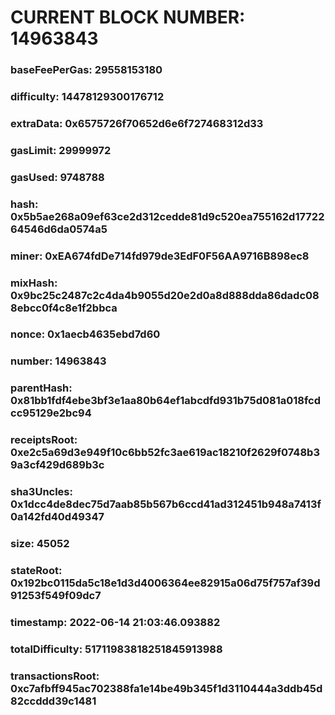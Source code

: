 # CURRENT BLOCK NUMBER: 14963843

### baseFeePerGas: 29558153180
### difficulty: 14478129300176712
### extraData: 0x6575726f70652d6e6f727468312d33
### gasLimit: 29999972
### gasUsed: 9748788
### hash: 0x5b5ae268a09ef63ce2d312cedde81d9c520ea755162d1772264546d6da0574a5
### miner: 0xEA674fdDe714fd979de3EdF0F56AA9716B898ec8
### mixHash: 0x9bc25c2487c2c4da4b9055d20e2d0a8d888dda86dadc088ebcc0f4c8e1f2bbca
### nonce: 0x1aecb4635ebd7d60
### number: 14963843
### parentHash: 0x81bb1fdf4ebe3bf3e1aa80b64ef1abcdfd931b75d081a018fcdcc95129e2bc94
### receiptsRoot: 0xe2c5a69d3e949f10c6bb52fc3ae619ac18210f2629f0748b39a3cf429d689b3c
### sha3Uncles: 0x1dcc4de8dec75d7aab85b567b6ccd41ad312451b948a7413f0a142fd40d49347
### size: 45052
### stateRoot: 0x192bc0115da5c18e1d3d4006364ee82915a06d75f757af39d91253f549f09dc7
### timestamp: 2022-06-14 21:03:46.093882
### totalDifficulty: 51711983818251845913988
### transactionsRoot: 0xc7afbff945ac702388fa1e14be49b345f1d3110444a3ddb45d82ccddd39c1481
